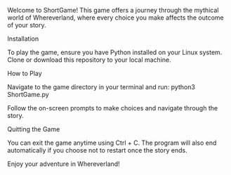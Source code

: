 Welcome to ShortGame! This game offers a journey through the mythical world of Whereverland, where every choice you make affects the outcome of your story.

Installation

To play the game, ensure you have Python installed on your Linux system. Clone or download this repository to your local machine.

How to Play

Navigate to the game directory in your terminal and run: python3 ShortGame.py

Follow the on-screen prompts to make choices and navigate through the story.

Quitting the Game

You can exit the game anytime using Ctrl + C. The program will also end automatically if you choose not to restart once the story ends.

Enjoy your adventure in Whereverland!
